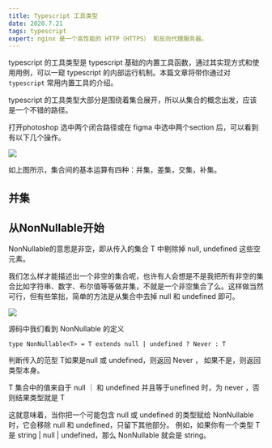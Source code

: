 ```yaml
---
title: Typescript 工具类型
date: 2020.7.21
tags: typescript
expert: nginx 是一个高性能的 HTTP（HTTPS） 和反向代理服务器。
---
```


typescript 的工具类型是 typescript 基础的内置工具函数，通过其实现方式和使用用例，可以一窥 typescript 的内部运行机制。本篇文章将带你通过对 `typescript` 常用内置工具的介绍。

typescript 的工具类型大部分是围绕着集合展开，所以从集合的概念出发，应该是一个不错的路径。

打开photoshop 选中两个闭合路径或在 figma 中选中两个section 后，可以看到有以下几个操作。



![](http://road2code.oss-cn-hangzhou.aliyuncs.com/blog/142851.png)

如上图所示，集合间的基本运算有四种：并集，差集，交集，补集。

## 并集









## 从NonNullable开始

NonNullable的意思是非空，即从传入的集合 T 中剔除掉 null, undefined 这些空元素。

我们怎么样才能描述出一个非空的集合呢，也许有人会想是不是我把所有非空的集合比如字符串、数字、布尔值等等做并集，不就是一个非空集合了么。这样做当然可行，但有些笨拙，简单的方法是从集合中去掉 null 和 undefined 即可。

![](http://road2code.oss-cn-hangzhou.aliyuncs.com/blog/025153.png)

源码中我们看到 NonNullable 的定义

```
type NonNullable<T> = T extends null | undefined ? Never : T
```

判断传入的范型 T如果是null 或 undefined，则返回 Never ， 如果不是，则返回类型本身。





T 集合中的值来自于 null ｜ 和 undefined 并且等于unefined 时，为 never ，否则结果类型就是 T

这就意味着，当你把一个可能包含 null 或 undefined 的类型赋给 NonNullable<T> 时，它会移除 null 和 undefined，只留下其他部分。
例如，如果你有一个类型 T 是 string | null | undefined，那么 NonNullable<T> 就会是 string。







